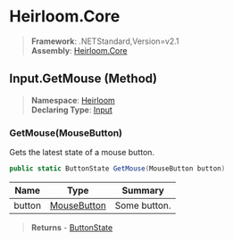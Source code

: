 # Heirloom.Core

> **Framework**: .NETStandard,Version=v2.1  
> **Assembly**: [Heirloom.Core][0]

## Input.GetMouse (Method)

> **Namespace**: [Heirloom][0]  
> **Declaring Type**: [Input][1]

### GetMouse(MouseButton)

Gets the latest state of a mouse button.

```cs
public static ButtonState GetMouse(MouseButton button)
```

| Name   | Type             | Summary      |
|--------|------------------|--------------|
| button | [MouseButton][2] | Some button. |

> **Returns** - [ButtonState][3]

[0]: ../../../Heirloom.Core.md
[1]: ../Input.md
[2]: ../MouseButton.md
[3]: ../ButtonState.md

